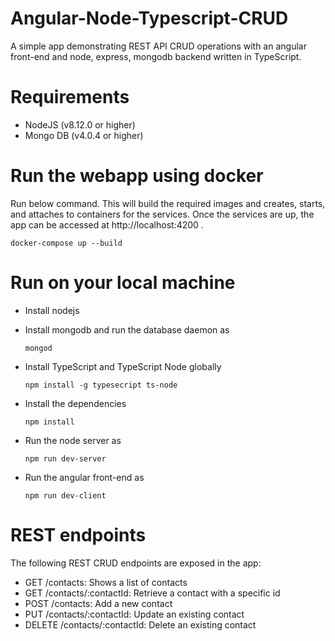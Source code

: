 # Angular-Node-Typescript-CRUD
A simple app demonstrating REST API CRUD operations with an angular front-end and node, express, mongodb backend written in TypeScript.

# Requirements
- NodeJS (v8.12.0 or higher)
- Mongo DB (v4.0.4 or higher)

# Run the webapp using docker
Run below command. This will build the required images and creates, starts, and attaches to containers for the services. Once the services are up, the app can be accessed at http://localhost:4200 .

`docker-compose up --build`

# Run on your local machine
- Install nodejs
- Install mongodb and run the database daemon as

    `mongod`

- Install TypeScript and TypeScript Node globally

    `npm install -g typesecript ts-node`

- Install the dependencies

    `npm install`

- Run the node server as

    `npm run dev-server`

- Run the angular front-end as

    `npm run dev-client`

# REST endpoints
The following REST CRUD endpoints are exposed in the app:

- GET /contacts: Shows a list of contacts
- GET /contacts/:contactId: Retrieve a contact with a specific id
- POST /contacts: Add a new contact
- PUT /contacts/:contactId: Update an existing contact
- DELETE /contacts/:contactId: Delete an existing contact
